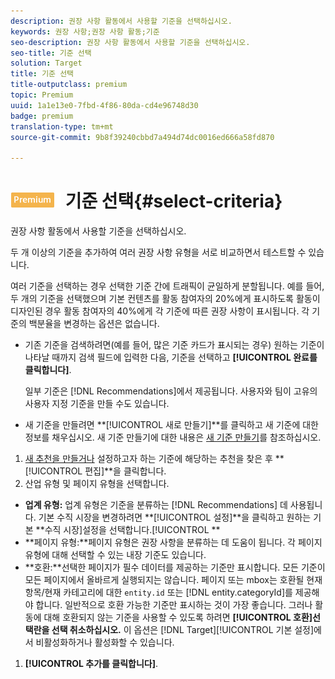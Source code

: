 ```yaml
---
description: 권장 사항 활동에서 사용할 기준을 선택하십시오.
keywords: 권장 사항;권장 사항 활동;기준
seo-description: 권장 사항 활동에서 사용할 기준을 선택하십시오.
seo-title: 기준 선택
solution: Target
title: 기준 선택
title-outputclass: premium
topic: Premium
uuid: 1a1e13e0-7fbd-4f86-80da-cd4e96748d30
badge: premium
translation-type: tm+mt
source-git-commit: 9b8f39240cbbd7a494d74dc0016ed666a58fd870

---
```



# ![PREMIUM](/help/assets/premium.png) 기준 선택{#select-criteria}

권장 사항 활동에서 사용할 기준을 선택하십시오.

두 개 이상의 기준을 추가하여 여러 권장 사항 유형을 서로 비교하면서 테스트할 수 있습니다.

여러 기준을 선택하는 경우 선택한 기준 간에 트래픽이 균일하게 분할됩니다. 예를 들어, 두 개의 기준을 선택했으며 기본 컨텐츠를 활동 참여자의 20%에게 표시하도록 활동이 디자인된 경우 활동 참여자의 40%에게 각 기준에 따른 권장 사항이 표시됩니다. 각 기준의 백분율을 변경하는 옵션은 없습니다.

* 기존 기준을 검색하려면(예를 들어, 많은 기준 카드가 표시되는 경우) 원하는 기준이 나타날 때까지 검색 필드에 입력한 다음, 기준을 선택하고 **[!UICONTROL 완료를 클릭합니다]**.

   일부 기준은 [!DNL Recommendations]에서 제공됩니다. 사용자와 팀이 고유의 사용자 지정 기준을 만들 수도 있습니다.

* 새 기준을 만들려면 **[!UICONTROL 새로 만들기]**를 클릭하고 새 기준에 대한 정보를 채우십시오. 새 기준 만들기에 대한 내용은 [새 기준 만들기](../../c-recommendations/c-algorithms/create-new-algorithm.md#task_8A9CB465F28D44899F69F38AD27352FE)를 참조하십시오.

1. [새 추천을 만들거나](../../c-recommendations/t-create-recs-activity/create-recs-activity.md#task_6874328773C64C44A73F0A130AD3F96F) 설정하고자 하는 기준에 해당하는 추천을 찾은 후 **[!UICONTROL 편집]**을 클릭합니다.
1. 산업 유형 및 페이지 유형을 선택합니다.

* **업계 유형:** 업계 유형은 기준을 분류하는 [!DNL Recommendations] 데 사용됩니다. 기본 수직 시장을 변경하려면 **[!UICONTROL 설정]**을 클릭하고 원하는 기본 **수직 시장]설정을 선택합니다.[!UICONTROL **
* **페이지 유형:**페이지 유형은 권장 사항을 분류하는 데 도움이 됩니다. 각 페이지 유형에 대해 선택할 수 있는 내장 기준도 있습니다.
* **호환:**선택한 페이지가 필수 데이터를 제공하는 기준만 표시합니다. 모든 기준이 모든 페이지에서 올바르게 실행되지는 않습니다. 페이지 또는 mbox는 호환될 현재 항목/현재 카테고리에 대한 `entity.id` 또는 [!DNL entity.categoryId]를 제공해야 합니다. 일반적으로 호환 가능한 기준만 표시하는 것이 가장 좋습니다. 그러나 활동에 대해 호환되지 않는 기준을 사용할 수 있도록 하려면 **[!UICONTROL 호환]선택란을 선택 취소하십시오.** 이 옵션은 [!DNL Target][!UICONTROL  기본 설정]에서 비활성화하거나 활성화할 수 있습니다.

1. **[!UICONTROL 추가를 클릭합니다]**.
